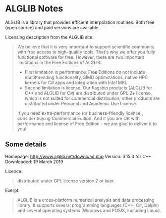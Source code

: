 # ALGLIB Notes

ALGLIB is a library that provides efficient interpolation routines.
Both free (open source) and paid versions are available.

Licensing description from the ALGLIB site:
> We believe that it is very important to support scientific community with free access to high-quality tools. 
> That's why we offer you fully functional software for free. 
> However, there are two important limitations in the Free Editions of ALGLIB:
>
> * First limitation is performance. Free Editions do not include multithreading functionality, SIMD optimizations, native HPC kernels for C# apps and integration with Intel MKL.
> * Second limitation is license. Our flagship products (ALGLIB for C++ and ALGLIB for C#) are distributed under GPL 2+ license, which is not suited for commercial distribution; other products are distributed under Personal and Academic Use License.
>
> If you need extra-performance (or business-friendly license), consider buying Commercial Edition. 
> And if you are OK with performance and license of Free Edition - we are glad to deliver it to you!

## Some details

Homepage: http://www.alglib.net/download.php
Version: 3.15.0 for C++
Downloaded: 19 March 2019

Licence: 
> distributed under GPL license version 2 or later.

Exerpt:
> ALGLIB is a cross-platform numerical analysis and data processing library. 
> It supports several programming languages (C++, C#, Delphi) and several operating systems (Windows and POSIX, including Linux).

